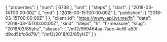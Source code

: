 {
  "properties": {
    "num": [
      6738
    ],
    "unit": [
      "steps"
    ],
    "start": [
      "2018-03-14T00:00:00Z"
    ],
    "end": [
      "2018-03-15T00:00:00Z"
    ],
    "published": [
      "2018-03-15T00:00:00Z"
    ]
  },
  "client_id": "https://www-api.jvt.me/fit",
  "date": "2018-03-15T00:00:00Z",
  "kind": "steps",
  "h": "h-measure",
  "slug": "2018/03/85yhz",
  "aliases": [
    "/mf2/999464aa-7aee-4ef6-a50f-d9cd5bfc6d79/",
    "/mf2/2018/03/85yHZ"
  ]
}
